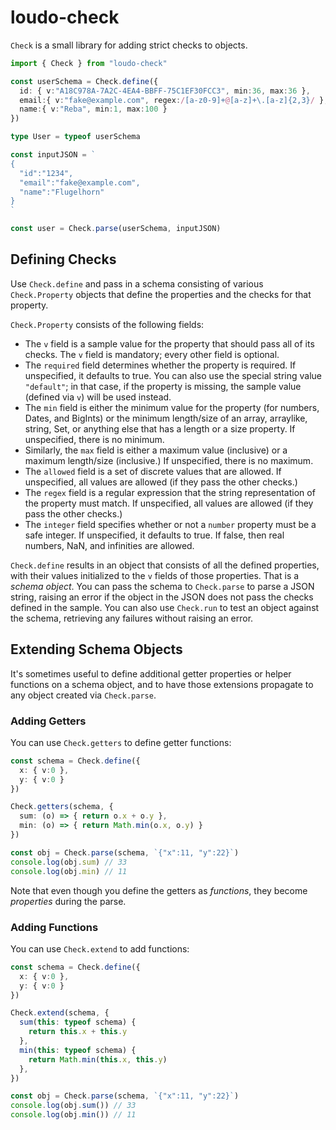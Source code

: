 # loudo-check

`Check` is a small library for adding strict checks to objects.

```typescript
import { Check } from "loudo-check"

const userSchema = Check.define({
  id: { v:"A18C978A-7A2C-4EA4-BBFF-75C1EF30FCC3", min:36, max:36 },
  email:{ v:"fake@example.com", regex:/[a-z0-9]+@[a-z]+\.[a-z]{2,3}/ },
  name:{ v:"Reba", min:1, max:100 }
})

type User = typeof userSchema

const inputJSON = `
{
  "id":"1234",
  "email":"fake@example.com",
  "name":"Flugelhorn"
}
`

const user = Check.parse(userSchema, inputJSON)
```

## Defining Checks

Use `Check.define` and pass in a schema consisting of
various `Check.Property` objects that define the properties
and the checks for that property.

`Check.Property` consists of the following fields:

* The `v` field is a sample value for the property that should pass
  all of its checks. The `v` field is mandatory; every other 
  field is optional.
* The `required` field determines whether the property is required.
  If unspecified, it defaults to true. You can also use the special
  string value `"default"`; in that case, if the property is missing,
  the sample value (defined via `v`) will be used instead.
* The `min` field is either the minimum value for the property
  (for numbers, Dates, and BigInts) or the minimum length/size of
  an array, arraylike, string, Set, or anything else that has a
  length or a size property. If unspecified, there is no minimum.
* Similarly, the `max` field is either a maximum value (inclusive)
  or a maximum length/size (inclusive.) If unspecified, there is
  no maximum.
* The `allowed` field is a set of discrete values that are allowed.
  If unspecified, all values are allowed (if they pass the other
  checks.)
* The `regex` field is a regular expression that the string 
  representation of the property must match. If unspecified, 
  all values are allowed (if they pass the other checks.)
* The `integer` field specifies whether or not a `number` property
  must be a safe integer. If unspecified, it defaults to true.
  If false, then real numbers, NaN, and infinities are allowed.

`Check.define` results in an object that consists of all the 
defined properties, with their values initialized to the `v` 
fields of those properties. That is a _schema object_. You can
pass the schema to `Check.parse` to parse a JSON string, raising
an error if the object in the JSON does not pass the checks defined
in the sample. You can also use `Check.run` to test an object
against the schema, retrieving any failures without raising an error.

## Extending Schema Objects

It's sometimes useful to define additional getter properties or
helper functions on a schema object, and to have those extensions 
propagate to any object created via `Check.parse`.

### Adding Getters

You can use `Check.getters` to define getter functions:

```typescript
const schema = Check.define({
  x: { v:0 },
  y: { v:0 }
})

Check.getters(schema, {
  sum: (o) => { return o.x + o.y },
  min: (o) => { return Math.min(o.x, o.y) }
})

const obj = Check.parse(schema, `{"x":11, "y":22}`)
console.log(obj.sum) // 33
console.log(obj.min) // 11
```

Note that even though you define the getters as _functions_,
they become _properties_ during the parse.

### Adding Functions

You can use `Check.extend` to add functions:

```typescript
const schema = Check.define({
  x: { v:0 },
  y: { v:0 }
})

Check.extend(schema, {
  sum(this: typeof schema) {
    return this.x + this.y
  },
  min(this: typeof schema) {
    return Math.min(this.x, this.y)
  },
})

const obj = Check.parse(schema, `{"x":11, "y":22}`)
console.log(obj.sum()) // 33
console.log(obj.min()) // 11
```
